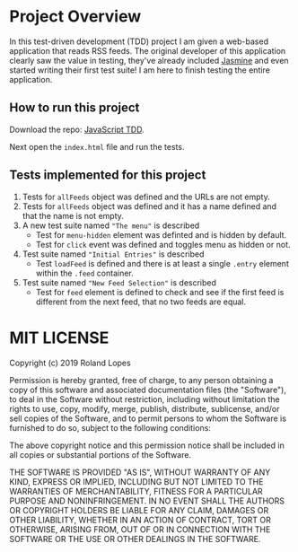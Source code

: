 # Project Overview

In this test-driven development (TDD) project I am given a web-based application that reads RSS feeds. The original developer of this application clearly saw the value in testing, they've already included [Jasmine](http://jasmine.github.io/) and even started writing their first test suite! I am here to finish testing the entire application. 

## How to run this project

Download the repo: [JavaScript TDD](https://github.com/Rolln/FEND-Feed-Reader.git).

Next open the `index.html` file and run the tests. 

## Tests implemented for this project

1. Tests for `allFeeds` object was defined and the URLs are not empty.
2. Tests for `allFeeds` object was defined and it has a name defined and that the name is not empty.
3. A new test suite named `"The menu"` is described
    * Test for `menu-hidden` element was definted and is hidden by default.
    * Test for `click` event was defined and toggles menu as hidden or not.
4. Test suite named `"Initial Entries"` is described
    * Test `loadFeed` is defined and there is at least a single `.entry` element within the `.feed` container.
5. Test suite named `"New Feed Selection"` is described
    * Test for `feed` element is defined to check and see if the first feed is different from the next feed, that no two feeds are equal.


# MIT LICENSE

Copyright (c) 2019 Roland Lopes

Permission is hereby granted, free of charge, to any person obtaining a copy
of this software and associated documentation files (the "Software"), to deal
in the Software without restriction, including without limitation the rights
to use, copy, modify, merge, publish, distribute, sublicense, and/or sell
copies of the Software, and to permit persons to whom the Software is
furnished to do so, subject to the following conditions:

The above copyright notice and this permission notice shall be included in all
copies or substantial portions of the Software.

THE SOFTWARE IS PROVIDED "AS IS", WITHOUT WARRANTY OF ANY KIND, EXPRESS OR
IMPLIED, INCLUDING BUT NOT LIMITED TO THE WARRANTIES OF MERCHANTABILITY,
FITNESS FOR A PARTICULAR PURPOSE AND NONINFRINGEMENT. IN NO EVENT SHALL THE
AUTHORS OR COPYRIGHT HOLDERS BE LIABLE FOR ANY CLAIM, DAMAGES OR OTHER
LIABILITY, WHETHER IN AN ACTION OF CONTRACT, TORT OR OTHERWISE, ARISING FROM,
OUT OF OR IN CONNECTION WITH THE SOFTWARE OR THE USE OR OTHER DEALINGS IN THE
SOFTWARE.
